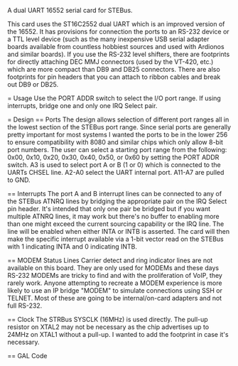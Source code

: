 A dual UART 16552 serial card for STEBus.

This card uses the ST16C2552 dual UART which is an improved
version of the 16552. It has provisions for connection the
ports to an RS-232 device or a TTL level device (such as the
many inexpensive USB serial adapter boards available from
countless hobbiest sources and used with Ardionos and similar
boards). If you use the RS-232 level shifters, there are
footprints for directly attaching DEC MMJ connectors (used by
the VT-420, etc.) which are more compact than DB9 and DB25
connectors. There are also footprints for pin headers that
you can attach to ribbon cables and break out DB9 or DB25.

= Usage
Use the PORT ADDR switch to select the I/O port range. If using interrupts,
bridge one and only one IRQ Select pair.

= Design
== Ports
The design allows selection of different port ranges all in the lowest
section of the STEBus port range. Since serial ports are generally pretty
important for most systems I wanted the ports to be in the lower 256 to
ensure compatibility with 8080 and similar chips which only allow 8-bit
port numbers. The user can select a starting port range from the following:
0x00, 0x10, 0x20, 0x30, 0x40, 0x50, or 0x60 by setting the PORT ADDR switch.
A3 is used to select port A or B (1 or 0) which is connected to the UARTs
CHSEL line. A2-A0 select the UART internal port. A11-A7 are pulled to GND.

== Interrupts
The port A and B interrupt lines can be connected to any of the STEBus
ATNRQ lines by bridging the appropriate pair on the IRQ Select pin header.
It's intended that only one pair be bridged but if you want multiple ATNRQ
lines, it may work but there's no buffer to enabling more than one might
exceed the current sourcing capability or the IRQ line.
The line will be enabled when either INTA or INTB is asserted. The card will
then make the specific interrupt available via a 1-bit vector read on the
STEBus with 1 indicating INTA and 0 indicating INTB.

== MODEM Status Lines
Carrier detect and ring indicator lines are not available on this board.
They are only used for MODEMs and these days RS-232 MODEMs are tricky to
find and with the proliferation of VoIP, they rarely work. Anyone attempting
to recreate a MODEM experience is more likely to use an IP bridge "MODEM"
to simulate connections using SSH or TELNET. Most of these are going to be
internal/on-card adapters and not full RS-232.

== Clock
The STRBus SYSCLK (16MHz) is used directly. The pull-up resistor on XTAL2 may not be necessary
as the chip advertises up to 24MHz on XTAL1 without a pull-up. I wanted to add the footprint in case
it's necessary.

== GAL Code
